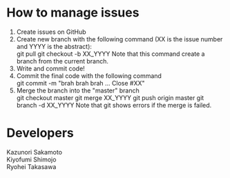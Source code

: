 # How to manage issues
1. Create issues on GitHub
2. Create new branch with the following command (XX is the issue number and YYYY is the abstract):  
        git pull
        git checkout -b XX_YYYY
    Note that this command create a branch from the current branch.
3. Write and commit code!
4. Commit the final code with the following command  
        git commit -m "brah brah brah ... Close #XX"
5. Merge the branch into the "master" branch  
        git checkout master
        git merge XX_YYYY
        git push origin master
        git branch -d XX_YYYY
    Note that git shows errors if the merge is failed.

# Developers
Kazunori Sakamoto  
Kiyofumi Shimojo  
Ryohei Takasawa